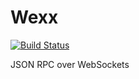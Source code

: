 # Wexx

[![Build Status](https://travis-ci.org/abrkn/wexx.svg?branch=master)](https://travis-ci.org/abrkn/wexx)

JSON RPC over WebSockets
